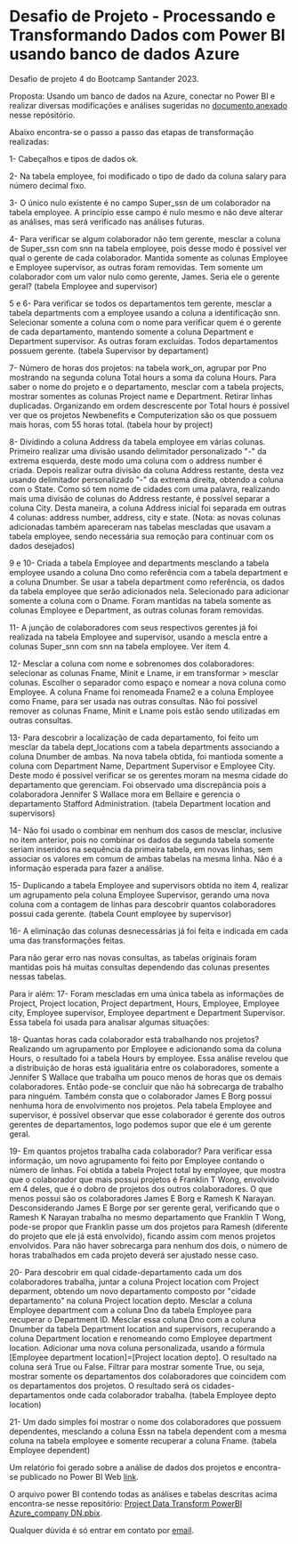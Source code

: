 # Desafio de Projeto - Processando e Transformando Dados com Power BI usando banco de dados Azure
Desafio de projeto 4 do Bootcamp Santander 2023.

Proposta: Usando um banco de dados na Azure, conectar no Power BI e realizar diversas modificações e análises sugeridas no [documento anexado](https://github.com/denisebn/Desafio_Projeto_Transform_PowerBI/blob/45e6abfe96653b4efc4e8e9dd3de655b75d8d974/Desafio%20de%20Projeto%20-%20Processando%20e%20Transformando%20Dados%20com%20Power%20BI%20-%20Instru%C3%A7%C3%B5es.docx) nesse repósitório.

Abaixo encontra-se o passo a passo das etapas de transformação realizadas:

1- Cabeçalhos e tipos de dados ok.

2- Na tabela employee, foi modificado o tipo de dado da coluna salary para número decimal fixo.

3- O único nulo existente é no campo Super_ssn de um colaborador na tabela employee. A princípio esse campo é nulo mesmo e não deve alterar as análises, mas será verificado nas análises futuras.

4- Para verificar se algum colaborador não tem gerente, mesclar a coluna de Super_ssn com snn na tabela employee, pois desse modo é possível ver qual o gerente de cada colaborador. Mantida somente as colunas Employee e Employee supervisor, as outras foram removidas. Tem somente um colaborador com um valor nulo como gerente, James. Seria ele o gerente geral? (tabela Employee and supervisor)
  
5 e 6- Para verificar se todos os departamentos tem gerente, mesclar a tabela departments com a employee usando a coluna a identificação snn. Selecionar somente a coluna com o nome para verificar quem é o gerente de cada departamento, mantendo somente a coluna Department e Department supervisor. As outras foram excluídas. Todos departamentos possuem gerente. (tabela Supervisor by departament)

7- Número de horas dos projetos: na tabela work_on, agrupar por Pno mostrando na segunda coluna Total hours a soma da coluna Hours. Para saber o nome do projeto e o departamento, mesclar com a tabela projects, mostrar somentes as colunas Project name e Department. Retirar linhas duplicadas. Organizando em ordem descrescente por Total hours é possível ver que os projetos Newbenefits e Computerization são os que possuem mais horas, com 55 horas total. (tabela hour by project)

8- Dividindo a coluna Address da tabela employee em várias colunas. Primeiro realizar uma divisão usando delimitador personalizado "-" da extrema esquerda, deste modo uma coluna com o address number é criada. Depois realizar outra divisão da coluna Address restante, desta vez usando delimitador personalizado "-" da extrema direita, obtendo a coluna com o State. Como só tem nome de cidades com uma palavra, realizando mais uma divisão de colunas do Address restante, é possível separar a coluna City. Desta maneira, a coluna Address inicial foi separada em outras 4 colunas: address number, address, city e state. (Nota: as novas colunas adicionadas também apareceram nas tabelas mescladas que usavam a tabela employee, sendo necessária sua remoção para continuar com os dados desejados)

9 e 10- Criada a tabela Employee and departments mesclando a tabela employee usando a coluna Dno como referência com a tabela department e a coluna Dnumber. Se usar a tabela department como referência, os dados da tabela employee que serão adicionados nela. Selecionado para adicionar somente a coluna com o Dname. Foram mantidas na tabela somente as colunas Employee e Department, as outras colunas foram removidas.

11- A junção de colaboradores com seus respectivos gerentes já foi realizada na tabela Employee and supervisor, usando a mescla entre a colunas Super_snn com snn na tabela employee. Ver item 4.

12- Mesclar a coluna com nome e sobrenomes dos colaboradores: selecionar as colunas Fname, Minit e Lname, ir em transformar > mesclar colunas. Escolher o separador como espaço e nomear a nova coluna como Employee. A coluna Fname foi renomeada Fname2 e a coluna Employee como Fname, para ser usada nas outras consultas. Não foi possível remover as colunas Fname, Minit e Lname pois estão sendo utilizadas em outras consultas.

13- Para descobrir a localização de cada departamento, foi feito um mesclar da tabela dept_locations com a tabela departments associando a coluna Dnumber de ambas. Na nova tabela obtida, foi mantioda somente a coluna com Department Name, Department Supervisor e Employee City. Deste modo é possível verificar se os gerentes moram na mesma cidade do departamento que gerenciam. Foi observado uma discrepância pois a colaboradora Jennifer S Wallace mora em Bellaire e gerencia o departamento Stafford Administration. (tabela Department location and supervisors)

14- Não foi usado o combinar em nenhum dos casos de mesclar, inclusive no item anterior, pois no combinar os dados da segunda tabela somente seriam inseridos na sequência da primeira tabela, em novas linhas, sem associar os valores em comum de ambas tabelas na mesma linha. Não é a informação esperada para fazer a análise.

15- Duplicando a tabela Employee and supervisors obtida no item 4, realizar um agrupamento pela coluna Employee Supervisor, gerando uma nova coluna com a contagem de linhas para descobrir quantos colaboradores possui cada gerente. (tabela Count employee by supervisor)

16- A eliminação das colunas desnecessárias já foi feita e indicada em cada uma das transformações feitas.

Para não gerar erro nas novas consultas, as tabelas originais foram mantidas pois há muitas consultas dependendo das colunas presentes nessas tabelas.

Para ir além:
17- Foram mescladas em uma única tabela as informações de Project, Project location, Project department, Hours, Employee, Employee city, Employee supervisor, Employee department e Department Supervisor. Essa tabela foi usada para analisar algumas situações:

18- Quantas horas cada colaborador está trabalhando nos projetos? Realizando um agrupamento por Employee e adicionando soma da coluna Hours, o resultado foi a tabela Hours by employee. Essa análise revelou que a distribuição de horas está igualitária entre os colaboradores, somente a Jennifer S Wallace que trabalha um pouco menos de horas que os demais colaboradores. Então pode-se concluir que não há sobrecarga de trabalho para ninguém. Também consta que o colaborador James E Borg possui nenhuma hora de envolvimento nos projetos. Pela tabela Employee and supervisor, é possível observar que esse colaborador é gerente dos outros gerentes de departamentos, logo podemos supor que ele é um gerente geral.

19- Em quantos projetos trabalha cada colaborador? Para verificar essa informação, um novo agrupamento foi feito por Employee contando o número de linhas. Foi obtida a tabela Project total by employee, que mostra que o colaborador que mais possui projetos é Franklin T Wong, envolvido em 4 deles, que é o dobro de projetos dos outros colaboradores. O que menos possui são os colaboradores James E Borg e Ramesh K Narayan. Desconsiderando James E Borge por ser gerente geral, verificando que o Ramesh K Narayan trabalha no mesmo departamento que Franklin T Wong, pode-se propor que Franklin passe um dos projetos para Ramesh (diferente do projeto que ele já está envolvido), ficando assim com menos projetos envolvidos. Para não haver sobrecarga para nenhum dos dois, o número de horas trabalhados em cada projeto deverá ser ajustado nesse caso.

20- Para descobrir em qual cidade-departamento cada um dos colaboradores trabalha, juntar a coluna Project location com Project deparment, obtendo um novo departamento composto por "cidade departamento" na coluna Project location depto. Mesclar a coluna Employee department com a coluna Dno da tabela Employee para recuperar o Department ID. Mesclar essa coluna Dno com a coluna Dnumber da tabela Department location and supervisors, recuperando a coluna Department location e renomeando como Employee department location. Adicionar uma nova coluna personalizada, usando a fórmula [Employee department location]=[Project location depto]. O resultado na coluna será True ou False. Filtrar para mostrar somente True, ou seja, mostrar somente os departamentos dos colaboradores que coincidem com os departamentos dos projetos. O resultado será os cidades-departamentos onde cada colaborador trabalha. (tabela Employee depto location)

21- Um dado simples foi mostrar o nome dos colaboradores que possuem dependentes, mesclando a coluna Essn na tabela dependent com a mesma coluna na tabela employee e somente recuperar a coluna Fname. (tabela Employee dependent)

Um relatório foi gerado sobre a análise de dados dos projetos e encontra-se publicado no Power BI Web [link](https://app.powerbi.com/groups/me/reports/7b678961-2d56-4599-bc37-64ca80231c92/ReportSection?experience=power-bi).

O arquivo power BI contendo todas as análises e tabelas descritas acima encontra-se nesse repositório: [Project Data Transform PowerBI Azure_company DN.pbix](https://github.com/denisebn/Desafio_Projeto_Transform_PowerBI/blob/45e6abfe96653b4efc4e8e9dd3de655b75d8d974/Project%20Data%20Transform%20PowerBI%20Azure_company%20DN.pbix).

Qualquer dúvida é só entrar em contato por [email](denisebn@gmail.com).

